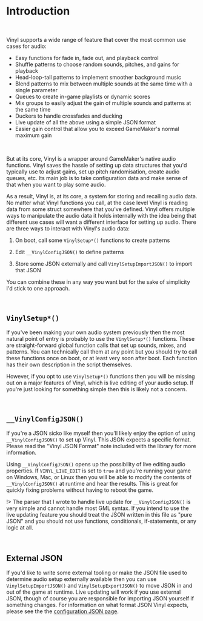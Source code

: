 # Introduction

&nbsp;

Vinyl supports a wide range of feature that cover the most common use cases for audio:

- Easy functions for fade in, fade out, and playback control
- Shuffle patterns to choose random sounds, pitches, and gains for playback
- Head-loop-tail patterns to implement smoother background music
- Blend patterns to mix between multiple sounds at the same time with a single parameter
- Queues to create in-game playlists or dynamic scores
- Mix groups to easily adjust the gain of multiple sounds and patterns at the same time
- Duckers to handle crossfades and ducking
- Live update of all the above using a simple JSON format
- Easier gain control that allow you to exceed GameMaker's normal maximum gain

&nbsp;

But at its core, Vinyl is a wrapper around GameMaker's native audio functions. Vinyl saves the hassle of setting up data structures that you'd typically use to adjust gains, set up pitch randomisation, create audio queues, etc.  Its main job is to take configuration data and make sense of that when you want to play some audio.

As a result, Vinyl is, at its core, a system for storing and recalling audio data. No matter what Vinyl functions you call, at the case level Vinyl is reading data from some struct somewhere that you've defined. Vinyl offers multiple ways to manipulate the audio data it holds internally with the idea being that different use cases will want a different interface for setting up audio. There are three ways to interact with Vinyl's audio data:

1. On boot, call some `VinylSetup*()` functions to create patterns

2. Edit `__VinylConfigJSON()` to define patterns

3. Store some JSON externally and call `VinylSetupImportJSON()` to import that JSON

You can combine these in any way you want but for the sake of simplicity I'd stick to one approach.

&nbsp;

## `VinylSetup*()`

If you've been making your own audio system previously then the most natural point of entry is probably to use the `VinylSetup*()` functions. These are straight-forward global function calls that set up sounds, mixes, and patterns. You can technically call them at any point but you should try to call these functions once on boot, or at least very soon after boot. Each function has their own description in the script themselves.

However, if you opt to use `VinylSetup*()` functions then you will be missing out on a major features of Vinyl, which is live editing of your audio setup. If you're just looking for something simple then this is likely not a concern.

&nbsp;

## `__VinylConfigJSON()`

If you're a JSON sicko like myself then you'll likely enjoy the option of using `__VinylConfigJSON()` to set up Vinyl. This JSON expects a specific format. Please read the "Vinyl JSON Format" note included with the library for more information.

Using `__VinylConfigJSON()` opens up the possibility of live editing audio properties. If `VINYL_LIVE_EDIT` is set to `true` and you're running your game on Windows, Mac, or Linux then you will be able to modify the contents of `__VinylConfigJSON()` at runtime and hear the results. This is great for quickly fixing problems without having to reboot the game.

!> The parser that I wrote to handle live update for `__VinylConfigJSON()` is very simple and cannot handle most GML syntax. If you intend to use the live updating feature you should treat the JSON written in this file as "pure JSON" and you should not use functions, conditionals, if-statements, or any logic at all.

&nbsp;

## External JSON

If you'd like to write some external tooling or make the JSON file used to determine audio setup externally available then you can use `VinylSetupImportJSON()` and `VinylSetupExportJSON()` to move JSON in and out of the game at runtime. Live updating will work if you use external JSON, though of course you are responsible for importing JSON yourself if something changes. For information on what format JSON Vinyl expects, please see the the [configuration JSON page](https://www.jujuadams.com/Vinyl/#/6.0/Config-JSON).